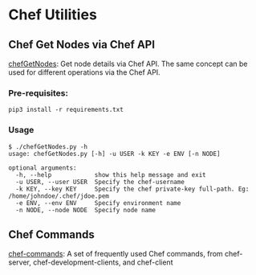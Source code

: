 # Chef Utilities

## Chef Get Nodes via Chef API
[chefGetNodes](./chefGetNodes.py): Get node details via Chef API. The same concept can be used for different operations via the Chef API.

### Pre-requisites:
```pip3 install -r requirements.txt```

### Usage
```
$ ./chefGetNodes.py -h
usage: chefGetNodes.py [-h] -u USER -k KEY -e ENV [-n NODE]

optional arguments:
  -h, --help            show this help message and exit
  -u USER, --user USER  Specify the chef-username
  -k KEY, --key KEY     Specify the chef private-key full-path. Eg: /home/johndoe/.chef/jdoe.pem
  -e ENV, --env ENV     Specify environment name
  -n NODE, --node NODE  Specify node name
```

## Chef Commands
[chef-commands](chef-commands.md): A set of frequently used Chef commands, from chef-server, chef-development-clients, and chef-client
